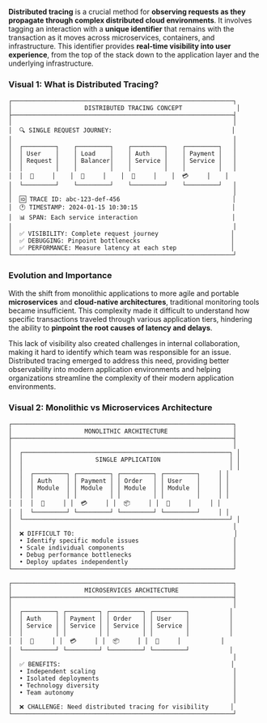 **Distributed tracing** is a crucial method for **observing requests as they propagate through complex distributed cloud environments**. It involves tagging an interaction with a **unique identifier** that remains with the transaction as it moves across microservices, containers, and infrastructure. This identifier provides **real-time visibility into user experience**, from the top of the stack down to the application layer and the underlying infrastructure.

### Visual 1: What is Distributed Tracing?

```
┌─────────────────────────────────────────────────────────────┐
│                    DISTRIBUTED TRACING CONCEPT               │
├─────────────────────────────────────────────────────────────┤
│                                                             │
│  🔍 SINGLE REQUEST JOURNEY:                                 │
│                                                             │
│  ┌─────────┐    ┌─────────┐    ┌─────────┐    ┌─────────┐   │
│  │ User    │    │ Load    │    │ Auth    │    │ Payment │   │
│  │ Request │    │ Balancer│    │ Service │    │ Service │   │
│  │         │    │         │    │         │    │         │   │
│  │  📱     │    │  🔄     │    │  🔐     │    │  💳     │    │
│  └─────────┘    └─────────┘    └─────────┘    └─────────┘   │
│                                                             │
│  🆔 TRACE ID: abc-123-def-456                               │
│  🕐 TIMESTAMP: 2024-01-15 10:30:15                          │
│  📊 SPAN: Each service interaction                          │
│                                                             │
│  ✅ VISIBILITY: Complete request journey                    │
│  ✅ DEBUGGING: Pinpoint bottlenecks                         │
│  ✅ PERFORMANCE: Measure latency at each step               │
└─────────────────────────────────────────────────────────────┘
```

### Evolution and Importance

With the shift from monolithic applications to more agile and portable **microservices** and **cloud-native architectures**, traditional monitoring tools became insufficient. This complexity made it difficult to understand how specific transactions traveled through various application tiers, hindering the ability to **pinpoint the root causes of latency and delays**. 

This lack of visibility also created challenges in internal collaboration, making it hard to identify which team was responsible for an issue. Distributed tracing emerged to address this need, providing better observability into modern application environments and helping organizations streamline the complexity of their modern application environments.

### Visual 2: Monolithic vs Microservices Architecture

```
┌─────────────────────────────────────────────────────────────┐
│                    MONOLITHIC ARCHITECTURE                  │
├─────────────────────────────────────────────────────────────┤
│                                                             │
│  ┌─────────────────────────────────────────────────────────┐ │
│  │                    SINGLE APPLICATION                   │ │
│  │                                                         │ │
│  │  ┌─────────┐ ┌─────────┐ ┌─────────┐ ┌─────────┐     │ │
│  │  │ Auth    │ │ Payment │ │ Order   │ │ User    │     │ │
│  │  │ Module  │ │ Module  │ │ Module  │ │ Module  │     │ │
│  │  │         │ │         │ │         │ │         │     │ │
│  │  │  🔐     │ │  💳     │ │  📦     │ │  👤     │     │ │
│  │  └─────────┘ └─────────┘ └─────────┘ └─────────┘     │ │
│  └─────────────────────────────────────────────────────────┘ │
│                                                             │
│  ❌ DIFFICULT TO:                                            │
│  • Identify specific module issues                          │
│  • Scale individual components                              │
│  • Debug performance bottlenecks                            │
│  • Deploy updates independently                             │
└─────────────────────────────────────────────────────────────┘

┌─────────────────────────────────────────────────────────────┐
│                    MICROSERVICES ARCHITECTURE               │
├─────────────────────────────────────────────────────────────┤
│                                                             │
│  ┌─────────┐ ┌─────────┐ ┌─────────┐ ┌─────────┐           │
│  │ Auth    │ │ Payment │ │ Order   │ │ User    │           │
│  │ Service │ │ Service │ │ Service │ │ Service │           │
│  │         │ │         │ │         │ │         │           │
│  │  🔐     │ │  💳     │ │  📦     │ │  👤     │           │
│  └─────────┘ └─────────┘ └─────────┘ └─────────┘           │
│                                                             │
│  ✅ BENEFITS:                                               │
│  • Independent scaling                                      │
│  • Isolated deployments                                     │
│  • Technology diversity                                     │
│  • Team autonomy                                            │
│                                                             │
│  ❌ CHALLENGE: Need distributed tracing for visibility      │
└─────────────────────────────────────────────────────────────┘
```
